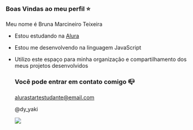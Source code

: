 ### Boas Vindas ao meu perfil ⭐

Meu nome é Bruna Marcineiro Teixeira

- Estou estudando na [Alura](https://www.alura.com.br)
- Estou me desenvolvendo na linguagem JavaScript
- Utilizo este espaço para minha organização e compartilhamento dos meus projetos desenvolvidos

  ### Você pode entrar em contato comigo 📪

  alurastartestudante@email.com

  @dy_yaki

  ![](https://media.tenor.com/-X3rxmfyKWMAAAAM/rita-rita-lee.gif)
